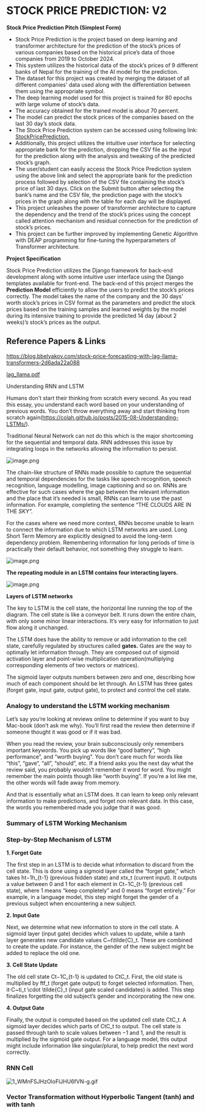 # STOCK PRICE PREDICTION: V2

**Stock Price Prediction Pitch (Simplest Form)**

- Stock Price Prediction is the project based on deep learning and transformer architecture for the prediction of the stock’s prices of various companies based on the historical price’s data of those companies from 2019 to October 2024.
- This system utilizes the historical data of the stock’s prices of 9 different banks of Nepal for the training of the AI model for the prediction.
- The dataset for this project was created by merging the dataset of all different companies' data used along with the differentiation between them using the appropriate symbol.
- The deep learning model used for this project is trained for 80 epochs with large volume of stock’s data.
- The accuracy obtained for the trained model is about 70 percent.
- The model can predict the stock prices of the companies based on the last 30 day’s stock data.
- The Stock Price Prediction system can be accessed using following link: [StockPricePrediction.](https://stock-price-prediction.skillmuseum.org/)
- Additionally, this project utilizes the intuitive user interface for selecting appropriate bank for the prediction, dropping the CSV file as the input for the prediction along with the analysis and tweaking of the predicted stock’s graph.
- The user/student can easily access the Stock Price Prediction system using the above link and select the appropriate bank for the prediction process followed by selection of the CSV file containing the stock’s price of last 30 days. Click on the Submit button after selecting the bank’s name and the CSV file, the prediction page with the stock’s prices in the graph along with the table for each day will be displayed.
- This project unleashes the power of transformer architecture to capture the dependency and the trend of the stock’s prices using the concept called attention mechanism and residual connection for the prediction of stock’s prices.
- This project can be further improved by implementing Genetic Algorithm with DEAP programming for fine-tuning the hyperparameters of Transformer architecture.

**Project Specification**

Stock Price Prediction utilizes the Django framework for back-end development along with some intuitive user interface using the Django templates available for front-end. The back-end of this project merges the **Prediction Model** efficiently to allow the users to predict the stock’s prices correctly. The model takes the name of the company and the 30 days' worth stock’s prices in CSV format as the parameters and predict the stock prices based on the training samples and learned weights by the model during its intensive training to provide the predicted 14 day (about 2 weeks)’s stock’s prices as the output.

## Reference Papers & Links

https://blog.bbelyakov.com/stock-price-forecasting-with-lag-llama-transformers-2d6ada22a088

[lag_llama.pdf](https://prod-files-secure.s3.us-west-2.amazonaws.com/df89fc0b-ce89-458c-88fa-b18c8cdb3e6b/1e51b9a0-5c2e-4991-9ec9-7acce97be769/lag_llama.pdf)

Understanding RNN and LSTM

Humans don’t start their thinking from scratch every second. As you read this essay, you understand each word based on your understanding of previous words. You don’t throw everything away and start thinking from scratch again(https://colah.github.io/posts/2015-08-Understanding-LSTMs/). 

Traditional Neural Network can not do this which is the major shortcoming for the sequential and temporal data. RNN addresses this issue by integrating loops in the networks allowing the information to persist. 

![image.png](https://prod-files-secure.s3.us-west-2.amazonaws.com/df89fc0b-ce89-458c-88fa-b18c8cdb3e6b/e2fc9aff-7599-4c43-98f4-46590afb37ea/image.png)

The chain-like structure of RNNs made possible to capture the sequential and temporal dependencies for the tasks like speech recognition, speech recognition, language modelling, image captioning and so on. RNNs are effective for such cases where the gap between the relevant information and the place that it’s needed is small, RNNs can learn to use the past information. For example, completing the sentence “THE CLOUDS ARE IN THE *SKY”.* 

For the cases where we need more context, RNNs become unable to learn to connect the information due to which LSTM networks are used. Long Short Term  Memory are explicitly designed to avoid the long-term dependency problem. Remembering information for long periods of time is practically their default behavior, not something they struggle to learn. 

![image.png](https://prod-files-secure.s3.us-west-2.amazonaws.com/df89fc0b-ce89-458c-88fa-b18c8cdb3e6b/d0323ff8-3649-46dd-9e66-5c9cfd94efde/image.png)

**The repeating module in an LSTM contains four interacting layers.** 

![image.png](https://prod-files-secure.s3.us-west-2.amazonaws.com/df89fc0b-ce89-458c-88fa-b18c8cdb3e6b/707ef6b6-50d3-43b0-8d2c-9aaa8c869aab/image.png)

**Layers of LSTM networks**

The key to LSTM  is the cell state, the horizontal line running the top of the diagram. The cell state is like a conveyor belt. It runs down the entire chain, with only some minor linear interactions. It’s very easy for information to just flow along it unchanged. 

The LSTM does have the ability to remove or add information to the cell state, carefully regulated by structures called **gates.** Gates are the way to optimally let information through. They are composed out of sigmoid activation layer and point-wise multiplication operation(multiplying corresponding elements of two vectors or matrices).

The sigmoid layer outputs numbers between zero and one, describing how much of each component should be let through. An LSTM has three gates (forget gate, input gate, output gate), to protect and control the cell state. 

### Analogy to understand the LSTM working mechanism

Let’s say you’re looking at reviews online to determine if you want to buy Mac-book (don’t ask me why). You’ll first read the review then determine if someone thought it was good or if it was bad.

When you read the review, your brain subconsciously only remembers important keywords. You pick up words like “good battery”, “high performance”, and “worth buying”. You don’t care much for words like “this”, “gave“, “all”, “should”, etc. If a friend asks you the next day what the review said, you probably wouldn’t remember it word for word. You might remember the main points though like “worth buying”. If you’re a lot like me, the other words will fade away from memory.

And that is essentially what an  LSTM does. It can learn to keep only relevant information to make predictions, and forget non relevant data. In this case, the words you remembered made you judge that it was good.

### Summary of LSTM Working Mechanism

### Step-by-Step Mechanism of LSTM

**1. Forget Gate**

The first step in an LSTM is to decide what information to discard from the cell state. This is done using a sigmoid layer called the “forget gate,” which takes ht−1h_{t-1} (previous hidden state) and xtx_t (current input). It outputs a value between 0 and 1 for each element in Ct−1C_{t-1} (previous cell state), where 1 means “keep completely” and 0 means “forget entirely.” For example, in a language model, this step might forget the gender of a previous subject when encountering a new subject.

**2. Input Gate**

Next, we determine what new information to store in the cell state. A sigmoid layer (input gate) decides which values to update, while a tanh layer generates new candidate values C~t\tilde{C}_t. These are combined to create the update. For instance, the gender of the new subject might be added to replace the old one.

**3. Cell State Update**

The old cell state Ct−1C_{t-1} is updated to CtC_t. First, the old state is multiplied by ftf_t (forget gate output) to forget selected information. Then, it⋅C~ti_t \cdot \tilde{C}_t (input gate scaled candidates) is added. This step finalizes forgetting the old subject’s gender and incorporating the new one.

**4. Output Gate**

Finally, the output is computed based on the updated cell state CtC_t. A sigmoid layer decides which parts of CtC_t to output. The cell state is passed through tanh to scale values between −1 and 1, and the result is multiplied by the sigmoid gate output. For a language model, this output might include information like singular/plural, to help predict the next word correctly.

### RNN Cell

![1_WMnFSJHzOloFlJHU6fVN-g.gif](https://prod-files-secure.s3.us-west-2.amazonaws.com/df89fc0b-ce89-458c-88fa-b18c8cdb3e6b/8bc25a44-cb17-44f7-9d10-e1010c8818d2/1_WMnFSJHzOloFlJHU6fVN-g.gif)

### Vector Transformation without Hyperbolic Tangent (tanh) and with tanh